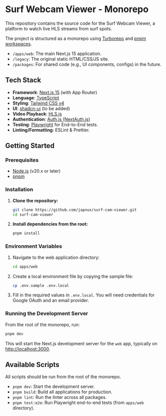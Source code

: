 # Surf Webcam Viewer - Monorepo

This repository contains the source code for the Surf Webcam Viewer, a platform to watch live HLS streams from surf spots.

The project is structured as a monorepo using [Turborepo](https://turbo.build/) and [pnpm workspaces](https://pnpm.io/workspaces).

- `/apps/web`: The main Next.js 15 application.
- `/legacy`: The original static HTML/CSS/JS site.
- `/packages`: For shared code (e.g., UI components, configs) in the future.

## Tech Stack

- **Framework**: [Next.js 15](https://nextjs.org/) (with App Router)
- **Language**: [TypeScript](https://www.typescriptlang.org/)
- **Styling**: [Tailwind CSS v4](https://tailwindcss.com/)
- **UI**: [shadcn-ui](https://ui.shadcn.com/) (to be added)
- **Video Playback**: [HLS.js](https://hls-js.com/)
- **Authentication**: [Auth.js (NextAuth.js)](https://authjs.dev/)
- **Testing**: [Playwright](https://playwright.dev/) for End-to-End tests.
- **Linting/Formatting**: ESLint & Prettier.

## Getting Started

### Prerequisites

- [Node.js](https://nodejs.org/en) (v20.x or later)
- [pnpm](https://pnpm.io/installation)

### Installation

1.  **Clone the repository:**
    ```bash
    git clone https://github.com/japnux/surf-cam-viewer.git
    cd surf-cam-viewer
    ```

2.  **Install dependencies from the root:**
    ```bash
    pnpm install
    ```

### Environment Variables

1.  Navigate to the web application directory:
    ```bash
    cd apps/web
    ```

2.  Create a local environment file by copying the sample file:
    ```bash
    cp .env.sample .env.local
    ```

3.  Fill in the required values in `.env.local`. You will need credentials for Google OAuth and an email provider.

### Running the Development Server

From the root of the monorepo, run:

```bash
pnpm dev
```

This will start the Next.js development server for the `web` app, typically on [http://localhost:3000](http://localhost:3000).

## Available Scripts

All scripts should be run from the root of the monorepo.

- `pnpm dev`: Start the development server.
- `pnpm build`: Build all applications for production.
- `pnpm lint`: Run the linter across all packages.
- `pnpm test:e2e`: Run Playwright end-to-end tests (from `apps/web` directory).

